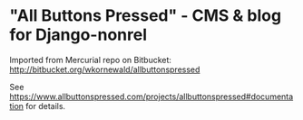# "All Buttons Pressed" - CMS & blog for Django-nonrel
Imported from Mercurial repo on Bitbucket: http://bitbucket.org/wkornewald/allbuttonspressed

See https://www.allbuttonspressed.com/projects/allbuttonspressed#documentation for details.
